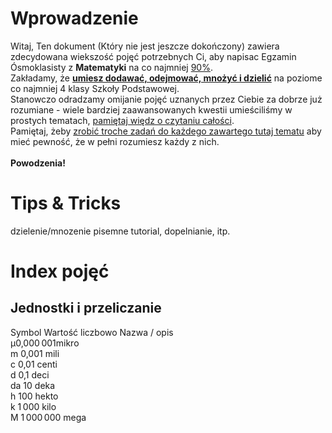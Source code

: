 # Wprowadzenie
Witaj,
Ten dokument (Który nie jest jeszcze dokończony) zawiera zdecydowana wiekszość pojęć potrzebnych Ci, aby napisac Egzamin Ósmoklasisty z **Matematyki** na co najmniej <ins>90%</ins>.<br>
Zakładamy, że <ins>**umiesz dodawać, odejmować, mnożyć i dzielić**</ins> na poziome co najmniej 4 klasy Szkoły Podstawowej.<br>
Stanowczo odradzamy omijanie pojęć uznanych przez Ciebie za dobrze już rozumiane - wiele bardziej zaawansowanych kwestii umieściliśmy w prostych tematach, <ins>pamiętaj więdz o czytaniu całości</ins>.<br>
Pamiętaj, żeby <ins>zrobić troche zadań do każdego zawartego tutaj tematu</ins> aby mieć pewność, że w pełni rozumiesz każdy z nich.<br><br>
**Powodzenia!**
# Tips & Tricks
dzielenie/mnozenie pisemne tutorial, dopelnianie, itp.
# Index pojęć
## Jednostki i przeliczanie
Symbol	Wartość liczbowo	Nazwa / opis<br>
µ<tab>0,000 001<tab>mikro<br>
m	      0,001	            mili<br>
c	      0,01	            centi<br>
d	      0,1	              deci<br>
da	    10	              deka<br>
h	      100	              hekto<br>
k	      1 000	            kilo<br>
M	      1 000 000	        mega<br>
